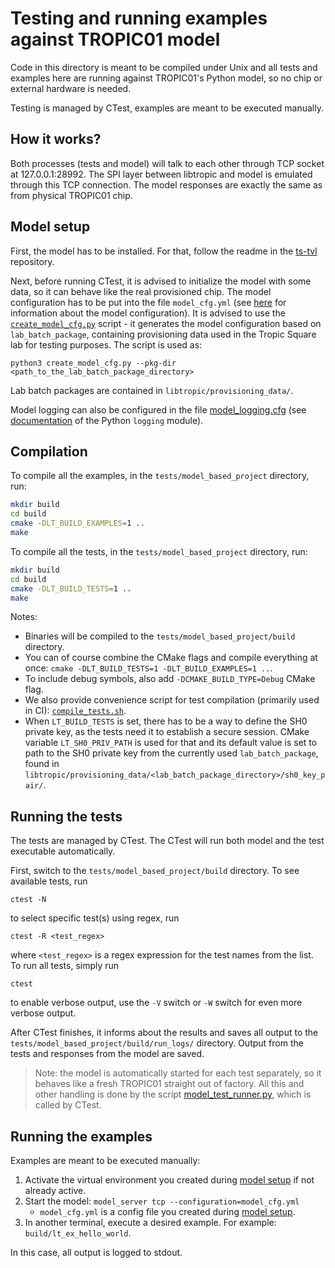 # Testing and running examples against TROPIC01 model
Code in this directory is meant to be compiled under Unix and all tests and examples here are running against TROPIC01's Python model, so no chip or external hardware is needed.

Testing is managed by CTest, examples are meant to be executed manually.

## How it works?
Both processes (tests and model) will talk to each other through TCP socket at 127.0.0.1:28992. The SPI layer between libtropic and model is emulated through this TCP connection. The model responses are exactly the same as from physical TROPIC01 chip.

## Model setup
First, the model has to be installed. For that, follow the readme in the [ts-tvl](https://github.com/tropicsquare/ts-tvl) repository.

Next, before running CTest, it is advised to initialize the model with some data, so it can behave like the real provisioned chip. The model configuration has to be put into the file `model_cfg.yml` (see [here](https://github.com/tropicsquare/ts-tvl#model-configuration) for information about the model configuration). It is advised to use the [`create_model_cfg.py`](create_model_cfg.py) script - it generates the model configuration based on `lab_batch_package`, containing provisioning data used in the Tropic Square lab for testing purposes. The script is used as:
```shell
python3 create_model_cfg.py --pkg-dir <path_to_the_lab_batch_package_directory>
```

Lab batch packages are contained in `libtropic/provisioning_data/`.

Model logging can also be configured in the file [model_logging.cfg](model_logging_cfg.yml) (see [documentation](https://docs.python.org/3/library/logging.config.html) of the Python `logging` module).

## Compilation
To compile all the examples, in the `tests/model_based_project` directory, run:
```sh
mkdir build
cd build
cmake -DLT_BUILD_EXAMPLES=1 ..
make
```

To compile all the tests, in the `tests/model_based_project` directory, run:
```sh
mkdir build
cd build
cmake -DLT_BUILD_TESTS=1 ..
make
```

Notes:
- Binaries will be compiled to the `tests/model_based_project/build` directory.
- You can of course combine the CMake flags and compile everything at once:
`cmake -DLT_BUILD_TESTS=1 -DLT_BUILD_EXAMPLES=1 ..`.
- To include debug symbols, also add `-DCMAKE_BUILD_TYPE=Debug` CMake flag.
- We also provide convenience script for test compilation (primarily used in CI): [`compile_tests.sh`](compile_tests.sh).
- When `LT_BUILD_TESTS` is set, there has to be a way to define the SH0 private key, as the tests need it to establish a secure session. CMake variable `LT_SH0_PRIV_PATH` is used for that and its default value is set to path to the SH0 private key from the currently used `lab_batch_package`, found in `libtropic/provisioning_data/<lab_batch_package_directory>/sh0_key_pair/`.

## Running the tests
The tests are managed by CTest. The CTest will run both model and the test executable automatically.

First, switch to the `tests/model_based_project/build` directory. To see available tests, run
```shell
ctest -N
```
to select specific test(s) using regex, run
```shell
ctest -R <test_regex>
```
where `<test_regex>` is a regex expression for the test names from the list. To run all tests, simply run
```shell
ctest
```
to enable verbose output, use the `-V` switch or `-W` switch for even more verbose output.

After CTest finishes, it informs about the results and saves all output to the `tests/model_based_project/build/run_logs/` directory. Output from the tests and responses from the model are saved.
> Note: the model is automatically started for each test separately, so it behaves like a fresh TROPIC01 straight out of factory. All this and other handling is done by the script [model_test_runner.py](model_test_runner.py), which is called by CTest.

## Running the examples
Examples are meant to be executed manually:
1. Activate the virtual environment you created during [model setup](#model-setup) if not already active.
2. Start the model: `model_server tcp --configuration=model_cfg.yml`
   - `model_cfg.yml` is a config file you created during [model setup](#model-setup).
3. In another terminal, execute a desired example. For example: `build/lt_ex_hello_world`.

In this case, all output is logged to stdout.